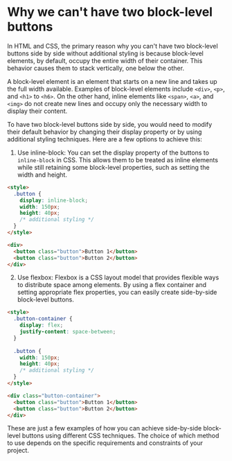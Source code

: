 # Why we can't have two block-level buttons

In HTML and CSS, the primary reason why you can't have two block-level buttons side by side without additional styling is because block-level elements, by default, occupy the entire width of their container. This behavior causes them to stack vertically, one below the other.

A block-level element is an element that starts on a new line and takes up the full width available. Examples of block-level elements include `<div>`, `<p>`, and `<h1>` to `<h6>`. On the other hand, inline elements like `<span>`, `<a>`, and `<img>` do not create new lines and occupy only the necessary width to display their content.

To have two block-level buttons side by side, you would need to modify their default behavior by changing their display property or by using additional styling techniques. Here are a few options to achieve this:

1. Use inline-block: You can set the display property of the buttons to `inline-block` in CSS. This allows them to be treated as inline elements while still retaining some block-level properties, such as setting the width and height.

```html
<style>
  .button {
    display: inline-block;
    width: 150px;
    height: 40px;
    /* additional styling */
  }
</style>

<div>
  <button class="button">Button 1</button>
  <button class="button">Button 2</button>
</div>
```


2. Use flexbox: Flexbox is a CSS layout model that provides flexible ways to distribute space among elements. By using a flex container and setting appropriate flex properties, you can easily create side-by-side block-level buttons.

```html
<style>
  .button-container {
    display: flex;
    justify-content: space-between;
  }
  
  .button {
    width: 150px;
    height: 40px;
    /* additional styling */
  }
</style>

<div class="button-container">
  <button class="button">Button 1</button>
  <button class="button">Button 2</button>
</div>
```

These are just a few examples of how you can achieve side-by-side block-level buttons using different CSS techniques. The choice of which method to use depends on the specific requirements and constraints of your project.